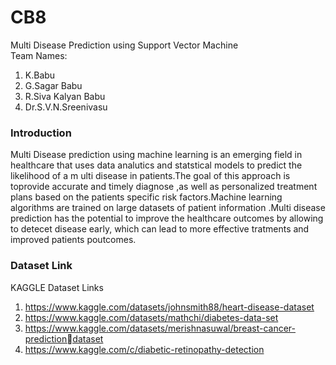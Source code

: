 # CB8
Multi Disease Prediction using Support Vector Machine<br/>
Team Names:
1. K.Babu
2. G.Sagar Babu
3. R.Siva Kalyan Babu
4. Dr.S.V.N.Sreenivasu
### Introduction
Multi Disease prediction using machine learning is an emerging field in healthcare that uses data analutics and statstical models to predict the likelihood of a m ulti disease in patients.The goal of this approach is toprovide accurate and timely diagnose ,as well as personalized treatment plans based on the patients specific risk factors.Machine learning algorithms are trained on large datasets of patient information .Multi disease prediction has the potential to improve the healthcare outcomes by allowing to detecet disease early, which can lead to more effective tratments and improved patients poutcomes.  

### Dataset Link
KAGGLE Dataset Links
1. https://www.kaggle.com/datasets/johnsmith88/heart-disease-dataset 
2. https://www.kaggle.com/datasets/mathchi/diabetes-data-set 
3. https://www.kaggle.com/datasets/merishnasuwal/breast-cancer-predictiondataset 
4. https://www.kaggle.com/c/diabetic-retinopathy-detection
